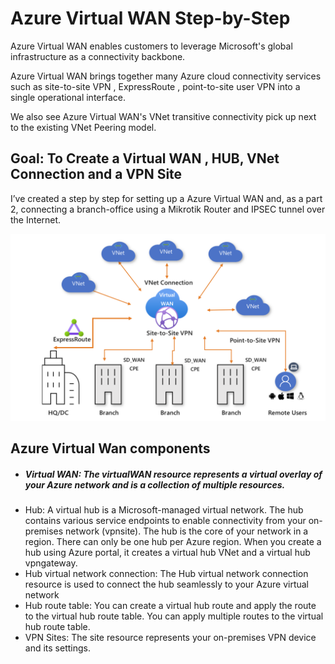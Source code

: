 # Azure Virtual WAN Step-by-Step

Azure Virtual WAN enables customers to leverage Microsoft's global infrastructure as a connectivity backbone. 

Azure Virtual WAN brings together many Azure cloud connectivity services such as site-to-site VPN , ExpressRoute , point-to-site user VPN into a single operational interface. 

We also see Azure Virtual WAN's VNet transitive connectivity pick up next to the existing VNet Peering model.


## Goal: To Create a Virtual WAN , HUB, VNet Connection and a VPN Site

I’ve created a step by step for setting up a Azure Virtual WAN and, as a part 2, connecting a branch-office using a Mikrotik Router and IPSEC tunnel over the Internet.

![Screenshot](https://raw.githubusercontent.com/verboompj/Networking/master/Pictures/0.png)

## Azure Virtual Wan components
* ##### Virtual WAN: The virtualWAN resource represents a virtual overlay of your Azure network and is a collection of multiple resources. 
* Hub: A virtual hub is a Microsoft-managed virtual network. The hub contains various service endpoints to enable connectivity from your on-premises network (vpnsite). The hub is the core of your network in a region. There can only be one hub per Azure region. When you create a hub using Azure portal, it creates a virtual hub VNet and a virtual hub vpngateway.
* Hub virtual network connection: The Hub virtual network connection resource is used to connect the hub seamlessly to your Azure virtual network
* Hub route table: You can create a virtual hub route and apply the route to the virtual hub route table. You can apply multiple routes to the virtual hub route table. 
* VPN Sites: The site resource represents your on-premises VPN device and its settings. 
